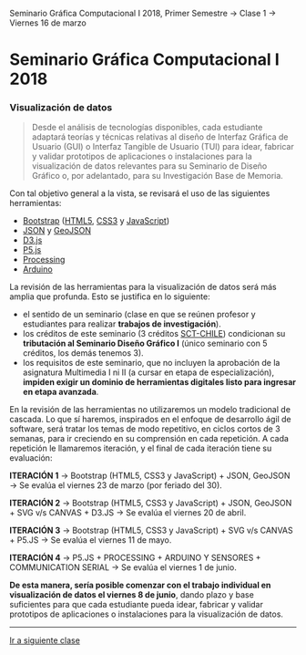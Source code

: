 Seminario Gráfica Computacional I 2018, Primer Semestre → Clase 1 → Viernes 16 de marzo

# Seminario Gráfica Computacional I 2018
### Visualización de datos

> Desde el análisis de tecnologías disponibles, cada estudiante adaptará teorías y técnicas relativas al diseño de Interfaz Gráfica de Usuario (GUI) o Interfaz Tangible de Usuario (TUI) para idear, fabricar y validar prototipos de aplicaciones o instalaciones para la visualización de datos relevantes para su Seminario de Diseño Gráfico o, por adelantado, para su Investigación Base de Memoria.

Con tal objetivo general a la vista, se revisará el uso de las siguientes herramientas: 

- [Bootstrap](https://getbootstrap.com/) ([HTML5](https://developer.mozilla.org/es/docs/HTML/HTML5), [CSS3](https://developer.mozilla.org/es/docs/Web/CSS/CSS3) y [JavaScript](https://developer.mozilla.org/es/docs/Learn/Getting_started_with_the_web/JavaScript_basics))
- [JSON](https://www.json.org/json-es.html) y [GeoJSON](http://geojson.org/)
- [D3.js](https://d3js.org/)
- [P5.js](https://p5js.org/)
- [Processing](https://processing.org/)
- [Arduino](https://www.arduino.cc/)

La revisión de las herramientas para la visualización de datos será más amplia que profunda. Esto se justifica en lo siguiente:

- el sentido de un seminario (clase en que se reúnen profesor y estudiantes  para realizar **trabajos de investigación**).
- los créditos de este seminario (3 créditos [SCT-CHILE](http://sct-chile.consejoderectores.cl/que_es_sct_chile.php)) condicionan su **tributación al Seminario Diseño Gráfico I** (único seminario con 5 créditos, los demás tenemos 3).
- los requisitos de este seminario, que no incluyen la aprobación de la asignatura Multimedia I ni II (a cursar en etapa de especialización), **impiden exigir un dominio de herramientas digitales listo para ingresar en etapa avanzada**.

En la revisión de las herramientas no utilizaremos un modelo tradicional de cascada. Lo que sí haremos, inspirados en el enfoque de desarrollo ágil de software, será tratar los temas de modo repetitivo, en ciclos cortos de 3 semanas, para ir creciendo en su comprensión en cada repetición. A cada repetición le llamaremos iteración, y el final de cada iteración tiene su evaluación:

**ITERACIÓN 1** → Bootstrap (HTML5, CSS3 y JavaScript) + JSON, GeoJSON → Se evalúa el viernes 23 de marzo (por feriado del 30).

**ITERACIÓN 2** → Bootstrap (HTML5, CSS3 y JavaScript) + JSON, GeoJSON + SVG v/s CANVAS + D3.JS → Se evalúa el viernes 20 de abril.

**ITERACIÓN 3** → Bootstrap (HTML5, CSS3 y JavaScript) + SVG v/s CANVAS + P5.JS → Se evalúa el viernes 11 de mayo.

**ITERACIÓN 4** → P5.JS + PROCESSING + ARDUINO Y SENSORES + COMMUNICATION SERIAL → Se evalúa el viernes 1 de junio. 

**De esta manera, sería posible comenzar con el trabajo individual en visualización de datos el viernes 8 de junio**, dando plazo y base suficientes para que cada estudiante pueda idear, fabricar y validar prototipos de aplicaciones o instalaciones para la visualización de datos.

- - - - - - 

[Ir a siguiente clase](https://github.com/profesorfaco/dgp502_2)
